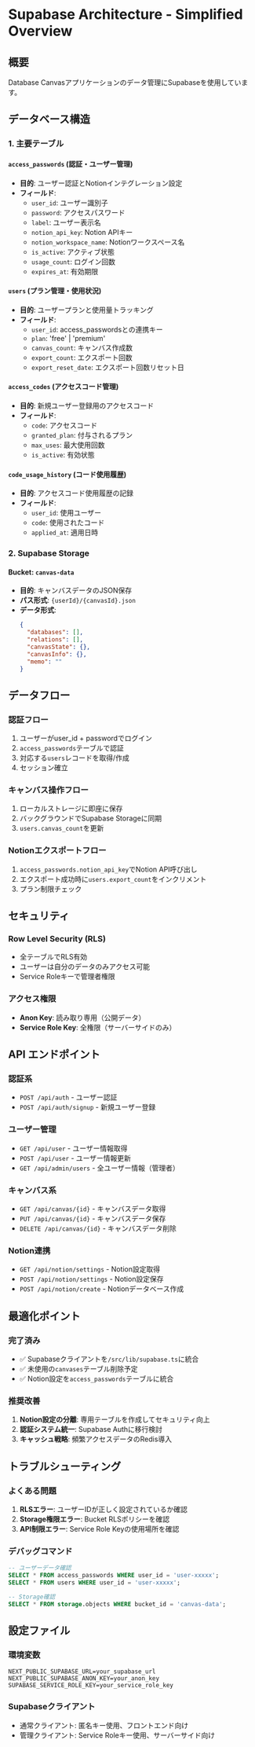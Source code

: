 # Supabase Architecture - Simplified Overview

## 概要
Database Canvasアプリケーションのデータ管理にSupabaseを使用しています。

## データベース構造

### 1. 主要テーブル

#### `access_passwords` (認証・ユーザー管理)
- **目的**: ユーザー認証とNotionインテグレーション設定
- **フィールド**:
  - `user_id`: ユーザー識別子
  - `password`: アクセスパスワード  
  - `label`: ユーザー表示名
  - `notion_api_key`: Notion APIキー
  - `notion_workspace_name`: Notionワークスペース名
  - `is_active`: アクティブ状態
  - `usage_count`: ログイン回数
  - `expires_at`: 有効期限

#### `users` (プラン管理・使用状況)
- **目的**: ユーザープランと使用量トラッキング
- **フィールド**:
  - `user_id`: access_passwordsとの連携キー
  - `plan`: 'free' | 'premium'
  - `canvas_count`: キャンバス作成数
  - `export_count`: エクスポート回数
  - `export_reset_date`: エクスポート回数リセット日

#### `access_codes` (アクセスコード管理)
- **目的**: 新規ユーザー登録用のアクセスコード
- **フィールド**:
  - `code`: アクセスコード
  - `granted_plan`: 付与されるプラン
  - `max_uses`: 最大使用回数
  - `is_active`: 有効状態

#### `code_usage_history` (コード使用履歴)
- **目的**: アクセスコード使用履歴の記録
- **フィールド**:
  - `user_id`: 使用ユーザー
  - `code`: 使用されたコード
  - `applied_at`: 適用日時

### 2. Supabase Storage

#### Bucket: `canvas-data`
- **目的**: キャンバスデータのJSON保存
- **パス形式**: `{userId}/{canvasId}.json`
- **データ形式**:
  ```json
  {
    "databases": [],
    "relations": [],
    "canvasState": {},
    "canvasInfo": {},
    "memo": ""
  }
  ```

## データフロー

### 認証フロー
1. ユーザーがuser_id + passwordでログイン
2. `access_passwords`テーブルで認証
3. 対応する`users`レコードを取得/作成
4. セッション確立

### キャンバス操作フロー
1. ローカルストレージに即座に保存
2. バックグラウンドでSupabase Storageに同期
3. `users.canvas_count`を更新

### Notionエクスポートフロー
1. `access_passwords.notion_api_key`でNotion API呼び出し
2. エクスポート成功時に`users.export_count`をインクリメント
3. プラン制限チェック

## セキュリティ

### Row Level Security (RLS)
- 全テーブルでRLS有効
- ユーザーは自分のデータのみアクセス可能
- Service Roleキーで管理者権限

### アクセス権限
- **Anon Key**: 読み取り専用（公開データ）
- **Service Role Key**: 全権限（サーバーサイドのみ）

## API エンドポイント

### 認証系
- `POST /api/auth` - ユーザー認証
- `POST /api/auth/signup` - 新規ユーザー登録

### ユーザー管理
- `GET /api/user` - ユーザー情報取得
- `POST /api/user` - ユーザー情報更新
- `GET /api/admin/users` - 全ユーザー情報（管理者）

### キャンバス系
- `GET /api/canvas/{id}` - キャンバスデータ取得
- `PUT /api/canvas/{id}` - キャンバスデータ保存
- `DELETE /api/canvas/{id}` - キャンバスデータ削除

### Notion連携
- `GET /api/notion/settings` - Notion設定取得
- `POST /api/notion/settings` - Notion設定保存
- `POST /api/notion/create` - Notionデータベース作成

## 最適化ポイント

### 完了済み
- ✅ Supabaseクライアントを`/src/lib/supabase.ts`に統合
- ✅ 未使用の`canvases`テーブル削除予定
- ✅ Notion設定を`access_passwords`テーブルに統合

### 推奨改善
1. **Notion設定の分離**: 専用テーブルを作成してセキュリティ向上
2. **認証システム統一**: Supabase Authに移行検討
3. **キャッシュ戦略**: 頻繁アクセスデータのRedis導入

## トラブルシューティング

### よくある問題
1. **RLSエラー**: ユーザーIDが正しく設定されているか確認
2. **Storage権限エラー**: Bucket RLSポリシーを確認
3. **API制限エラー**: Service Role Keyの使用場所を確認

### デバッグコマンド
```sql
-- ユーザーデータ確認
SELECT * FROM access_passwords WHERE user_id = 'user-xxxxx';
SELECT * FROM users WHERE user_id = 'user-xxxxx';

-- Storage確認
SELECT * FROM storage.objects WHERE bucket_id = 'canvas-data';
```

## 設定ファイル

### 環境変数
```env
NEXT_PUBLIC_SUPABASE_URL=your_supabase_url
NEXT_PUBLIC_SUPABASE_ANON_KEY=your_anon_key
SUPABASE_SERVICE_ROLE_KEY=your_service_role_key
```

### Supabaseクライアント
- 通常クライアント: 匿名キー使用、フロントエンド向け
- 管理クライアント: Service Roleキー使用、サーバーサイド向け